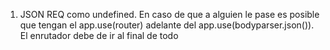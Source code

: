 1. JSON REQ como undefined. En caso de que a alguien le pase es posible que tengan el app.use(router) adelante del app.use(bodyparser.json()). El enrutador debe de ir al final de todo